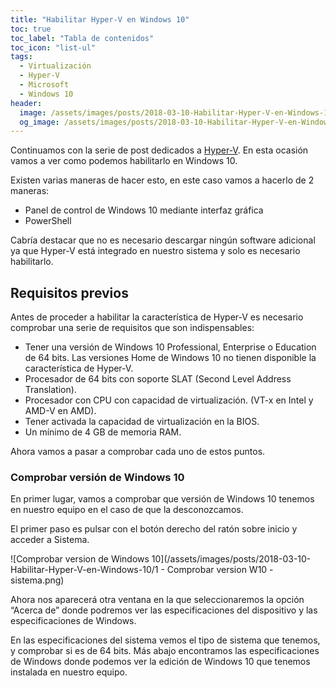 ```yaml
---
title: "Habilitar Hyper-V en Windows 10"
toc: true
toc_label: "Tabla de contenidos"
toc_icon: "list-ul"
tags:
  - Virtualización
  - Hyper-V
  - Microsoft
  - Windows 10
header:
  image: /assets/images/posts/2018-03-10-Habilitar-Hyper-V-en-Windows-10/header.png
  og_image: /assets/images/posts/2018-03-10-Habilitar-Hyper-V-en-Windows-10/og.png
---
```


Continuamos con la serie de post dedicados a [Hyper-V](https://www.albertopc.com/blog/Que-es-Microsoft-Hyper-V/). En esta ocasión vamos a ver como podemos habilitarlo en Windows 10.

Existen varias maneras de hacer esto, en este caso vamos a hacerlo de 2 maneras:

* Panel de control de Windows 10 mediante interfaz gráfica
* PowerShell

Cabría destacar que no es necesario descargar ningún software adicional ya que Hyper-V está integrado en nuestro sistema y solo es necesario habilitarlo.

## Requisitos previos

Antes de proceder a habilitar la característica de Hyper-V es necesario comprobar una serie de requisitos que son indispensables:

* Tener una versión de Windows 10 Professional, Enterprise o Education de 64 bits. Las versiones Home de Windows 10 no tienen disponible la característica de Hyper-V.
* Procesador de 64 bits con soporte SLAT (Second Level Address Translation).
* Procesador con CPU con capacidad de virtualización. (VT-x en Intel y AMD-V en AMD).
* Tener activada la capacidad de virtualización en la BIOS.
* Un mínimo de 4 GB de memoria RAM.

Ahora vamos a pasar a comprobar cada uno de estos puntos.

### Comprobar versión de Windows 10

En primer lugar, vamos a comprobar que versión de Windows 10 tenemos en nuestro equipo en el caso de que la desconozcamos.

El primer paso es pulsar con el botón derecho del ratón sobre inicio y acceder a Sistema.

![Comprobar version de Windows 10](/assets/images/posts/2018-03-10-Habilitar-Hyper-V-en-Windows-10/1 - Comprobar version W10 - sistema.png)

Ahora nos aparecerá otra ventana en la que seleccionaremos la opción “Acerca de” donde podremos ver las especificaciones del dispositivo y las especificaciones de Windows.

En las especificaciones del sistema vemos el tipo de sistema que tenemos, y comprobar si es de 64 bits. Más abajo encontramos las especificaciones de Windows donde podemos ver la edición de Windows 10 que tenemos instalada en nuestro equipo.

